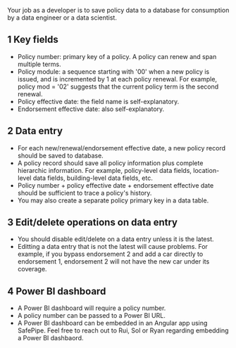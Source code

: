 Your job as a developer is to save policy data to a database for consumption by a data engineer or a data scientist. 

## 1 Key fields

- Policy number: primary key of a policy. A policy can renew and span multiple terms.
- Policy module: a sequence starting with '00' when a new policy is issued, and is incremented by 1 at each policy renewal. For example, policy mod = '02' suggests that the current policy term is the second renewal.
- Policy effective date: the field name is self-explanatory.
- Endorsement effective date: also self-explanatory.

## 2 Data entry

- For each new/renewal/endorsement effective date, a new policy record should be saved to database.
- A policy record should save all policy information plus complete hierarchic information. For example, policy-level data fields, location-level data fields, building-level data fields, etc.
- Policy number + policy effective date + endorsement effective date should be sufficient to trace a policy's history.
- You may also create a separate policy primary key in a data table.

## 3 Edit/delete operations on data entry

- You should disable edit/delete on a data entry unless it is the latest.
- Editting a data entry that is not the latest will cause problems. For example, if you bypass endorsement 2 and add a car directly to endorsement 1, endorsement 2 will not have the new car under its coverage.

## 4 Power BI dashboard

- A Power BI dashboard will require a policy number.
- A policy number can be passed to a Power BI URL.
- A Power BI dashboard can be embedded in an Angular app using SafePipe. Feel free to reach out to Rui, Sol or Ryan regarding embedding a Power BI dashbaord.